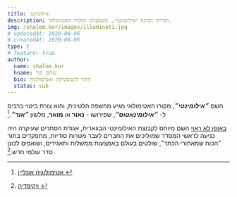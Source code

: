 ```yaml
---
title: אִילוּמִינָּטִי
description: הגדרת המונח ״אילומינטי״, משמעותו ומקורו האטימולוגי.
img: /shalom.kor/images/illuminati.jpg
# updatedAt: 2020-06-06
# createdAt: 2020-06-06
type: t
# feature: true
author:
  name: shalom.kor
  hname: שלום קור
  bio: חוקר לינגוסטיקה ואטימולוגיה
  status: sub
---
```


השם ***״אילומינטי״***, מקורו האטימולוגי מגיע מהשפה הלטינית, והוא צורת ביטוי ברבים ל- ***״אילומינאטוס״***, שפירושו - **נאור** או **מואר**, מלשון ***״אור״***.[^1]

[באופן לא ראוי](/tal.amitay/we-are-the-illuminati) השם מיוחס לקבוצת האילומינטי הבווארית, אגודת הסתרים שעיקרה היה כניעה לראשי המסדר שמוליכים את החברים לעבר מטרות סודיות, מתפקדים בתור "הכוח שמאחורי הכתר", שולטים בעולם באמצעות ממשלות ותאגידים, ושואפים לכונן סדר עולמי חדש.[^2]

[^1]: [ אטימולוגיה אונליין ](https://www.etymonline.com/word/illuminati)
[^2]: [ ויקיפדיה ](https://he.wikipedia.org/wiki/%D7%90%D7%99%D7%9C%D7%95%D7%9E%D7%99%D7%A0%D7%98%D7%99)
